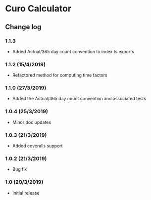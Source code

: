 # Curo Calculator

## Change log

### 1.1.3
- Added Actual/365 day count convention to index.ts exports
### 1.1.2 (15/4/2019)
- Refactored method for computing time factors
### 1.1.0 (27/3/2019)
- Added the Actual/365 day count convention and associated tests
### 1.0.4 (25/3/2019)
- Minor doc updates
### 1.0.3 (21/3/2019)
- Added coveralls support
### 1.0.2 (21/3/2019)
- Bug fix
### 1.0 (20/3/2019)
- Initial release
